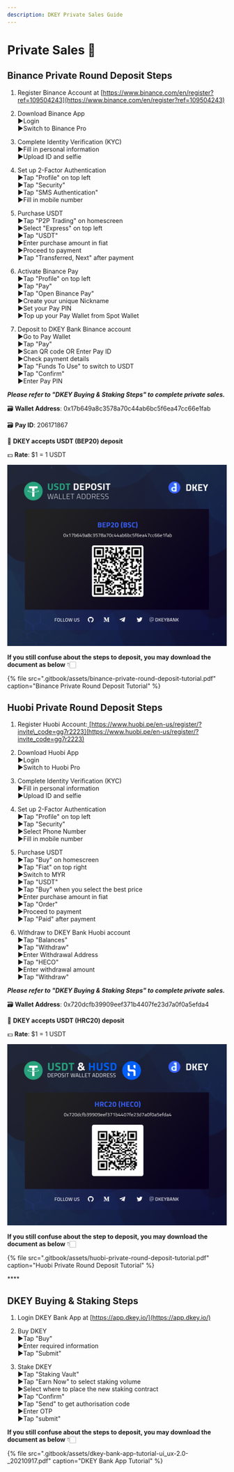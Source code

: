 ```yaml
---
description: DKEY Private Sales Guide
---
```


# Private Sales 🎯

## **Binance Private Round Deposit Steps**

1. Register Binance Account at [https://www.binance.com/en/register?ref=109504243](https://www.binance.com/en/register?ref=109504243) 

2. Download Binance App  
   ▶Login  
   ▶Switch to Binance Pro

3. Complete Identity Verification \(KYC\)  
   ▶Fill in personal information  
   ▶Upload ID and selfie

4. Set up 2-Factor Authentication  
   ▶Tap "Profile" on top left  
   ▶Tap "Security"  
   ▶Tap "SMS Authentication"  
   ▶Fill in mobile number

5. Purchase USDT  
   ▶Tap "P2P Trading" on homescreen  
   ▶Select "Express" on top left  
   ▶Tap "USDT"  
   ▶Enter purchase amount in fiat  
   ▶Proceed to payment  
   ▶Tap "Transferred, Next" after payment

6. Activate Binance Pay  
   ▶Tap "Profile" on top left  
   ▶Tap "Pay"  
   ▶Tap "Open Binance Pay"  
   ▶Create your unique Nickname  
   ▶Set your Pay PIN  
   ▶Top up your Pay Wallet from Spot Wallet

7. Deposit to DKEY Bank Binance account  
   ▶Go to Pay Wallet  
   ▶Tap "Pay"  
   ▶Scan QR code OR Enter Pay ID  
   ▶Check payment details  
   ▶Tap "Funds To Use" to switch to USDT  
   ▶Tap "Confirm"  
   ▶Enter Pay PIN

_**Please refer to "DKEY Buying & Staking Steps" to complete private sales.**_



🗃 **Wallet Address**: 0x17b649a8c3578a70c44ab6bc5f6ea47cc66e1fab

🗃 **Pay ID**: 206171867

🔑 **DKEY accepts USDT \(BEP20\) deposit**

💵 **Rate**: $1 = 1 USDT

![](.gitbook/assets/usdt-deposit-poster_bep20.jpg)

**If you still confuse about the steps to deposit, you may download the document as below** 👇🏻 

{% file src=".gitbook/assets/binance-private-round-deposit-tutorial.pdf" caption="Binance Private Round Deposit Tutorial" %}



## Huobi Private Round Deposit Steps

1. Register Huobi Account:[ ](https://bit.ly/3gdMois)[https://www.huobi.pe/en-us/register/?invite\_code=gg7r2223](https://www.huobi.pe/en-us/register/?invite_code=gg7r2223)

2. Download Huobi App  
   ▶Login   
   ▶Switch to Huobi Pro

3. Complete Identity Verification \(KYC\)  
   ▶Fill in personal information  
   ▶Upload ID and selfie

4. Set up 2-Factor Authentication  
   ▶Tap "Profile" on top left  
   ▶Tap "Security"  
   ▶Select Phone Number  
   ▶Fill in mobile number

5. Purchase USDT  
   ▶Tap "Buy" on homescreen  
   ▶Tap "Fiat" on top right  
   ▶Switch to MYR  
   ▶Tap "USDT"  
   ▶Tap "Buy" when you select the best price  
   ▶Enter purchase amount in fiat  
   ▶Tap "Order"  
   ▶Proceed to payment  
   ▶Tap "Paid" after payment

6. Withdraw to DKEY Bank Huobi account  
   ▶Tap "Balances"  
   ▶Tap "Withdraw"  
   ▶Enter Withdrawal Address  
   ▶Tap "HECO"  
   ▶Enter withdrawal amount  
   ▶Tap "Withdraw"

_**Please refer to "DKEY Buying & Staking Steps" to complete private sales.**_



🗃 **Wallet Address**: 0x720dcfb39909eef371b4407fe23d7a0f0a5efda4  
  
🔑 **DKEY accepts USDT \(HRC20\) deposit**

💵 **Rate**: $1 = 1 USDT

![](.gitbook/assets/hrc20_usdt-and-husd.jpg)

**If you still confuse about the step to deposit, you may download the document as below** 👇🏻 

{% file src=".gitbook/assets/huobi-private-round-deposit-tutorial.pdf" caption="Huobi Private Round Deposit Tutorial" %}

\*\*\*\*

## **DKEY Buying & Staking Steps**

1. Login DKEY Bank App at [https://app.dkey.io/](https://app.dkey.io/)

2. Buy DKEY  
   ▶Tap "Buy"  
   ▶Enter required information  
   ▶Tap "Submit"

3. Stake DKEY  
   ▶Tap "Staking Vault"  
   ▶Tap "Earn Now" to select staking volume  
   ▶Select where to place the new staking contract  
   ▶Tap "Confirm"  
   ▶Tap "Send" to get authorisation code  
   ▶Enter OTP  
   ▶Tap "submit"



**If you still confuse about the steps to deposit, you may download the document as below** 👇🏻 

{% file src=".gitbook/assets/dkey-bank-app-tutorial-ui\_ux-2.0-\_20210917.pdf" caption="DKEY Bank App Tutorial" %}

